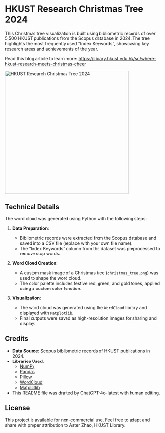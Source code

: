 # HKUST Research Christmas Tree 2024

This Christmas tree visualization is built using bibliometric records of over 5,500 HKUST publications from the Scopus database in 2024. The tree highlights the most frequently used “Index Keywords”, showcasing key research areas and achievements of the year. 

Read this blog article to learn more: https://library.hkust.edu.hk/sc/where-hkust-research-meets-christmas-cheer

<img src="https://library.hkust.edu.hk/sc/wp-content/uploads/sites/5/2024/12/christmas_tree_wordcloud_highres_indexkeywords.png" alt="HKUST Research Christmas Tree 2024" width="400">

## **Technical Details**

The word cloud was generated using Python with the following steps:

1. **Data Preparation**:
   - Bibliometric records were extracted from the Scopus database and saved into a CSV file (replace with your own file name).
   - The “Index Keywords” column from the dataset was preprocessed to remove stop words.

2. **Word Cloud Creation**:
   - A custom mask image of a Christmas tree (`christmas_tree.png`) was used to shape the word cloud.
   - The color palette includes festive red, green, and gold tones, applied using a custom color function.

3. **Visualization**:
   - The word cloud was generated using the `WordCloud` library and displayed with `Matplotlib`.
   - Final outputs were saved as high-resolution images for sharing and display.



## **Credits**

- **Data Source**: Scopus bibliometric records of HKUST publications in 2024.
- **Libraries Used**: 
  - [NumPy](https://numpy.org/)
  - [Pandas](https://pandas.pydata.org/)
  - [Pillow](https://pillow.readthedocs.io/)
  - [WordCloud](https://github.com/amueller/word_cloud)
  - [Matplotlib](https://matplotlib.org/)
- This README file was drafted by ChatGPT-4o-latest with human editing. 


## **License**

This project is available for non-commercial use. Feel free to adapt and share with proper attribution to Aster Zhao, HKUST Library. 
